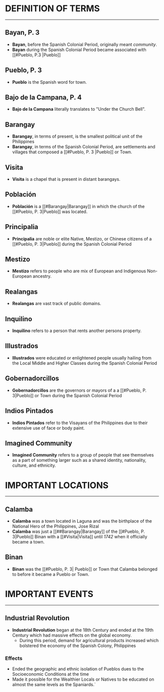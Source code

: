 # DEFINITION OF TERMS
---
## Bayan, P. 3
- **Bayan**, before the Spanish Colonial Period, originally meant *community*.
- **Bayan** during the Spanish Colonial Period became associated with [[#Pueblo, P.3 |Pueblo]]
## Pueblo, P. 3
- **Pueblo** is the Spanish word for town.
## Bajo de la Campana, P. 4
- **Bajo de la Campana** literally translates to "Under the Church Bell". 
## Barangay
- **Barangay**, in terms of present, is the smallest political unit of the Philippines
- **Barangay**, in terms of the Spanish Colonial Period, are settlements and villages that composed a [[#Pueblo, P. 3 |Pueblo]] or Town.
## Visita
- **Visita** is a chapel that is present in distant barangays.
## Población
- **Población** is a [[#Barangay|Barangay]] in which the church of the [[#Pueblo, P. 3|Pueblo]] was located.
## Principalia
- **Principalia** are noble or elite Native, Mestizo, or Chinese citizens of a [[#Pueblo, P. 3|Pueblo]] during the Spanish Colonial Period
## Mestizo
- **Mestizo** refers to people who are mix of European and Indigenous Non-European ancestry.
## Realangas
- **Realangas** are vast track of public domains.
## Inquilino
- **Inquilino** refers to a person that rents another persons property.
## Illustrados
- **Illustrados** were educated or enlightened people usually hailing from the Local Middle and Higher Classes during the Spanish Colonial Period
## Gobernadorcillos
- **Gobernadorcillos** are the governors or mayors of a a [[#Pueblo, P. 3|Pueblo]] or Town during the Spanish Colonial Period
## Indios Pintados
- **Indios Pintados** refer to the Visayans of the Philippines due to their extensive use of face or body paint.
## Imagined Community
- **Imagined Community** refers to a group of people that see themselves as a part of something larger such as a shared identity, nationality, culture, and ethnicity.

# IMPORTANT LOCATIONS
---
## Calamba
- **Calamba** was a town located in Laguna and was the birthplace of the National Hero of the Philippines, Jose Rizal
- **Calamba** was just a [[##Barangay|Barangay]] of the [[#Pueblo, P. 3|Pueblo]] Binan with a [[#Visita|Visita]] until *1742* when it officially became a town.
## Binan
- **Binan** was the [[#Pueblo, P. 3| Pueblo]] or Town that Calamba belonged to before it became a Pueblo or Town.
# IMPORTANT EVENTS
---
## Industrial Revolution
- **Industrial Revolution** began at the 18th Century and ended at the 19th Century which had massive effects on the global economy. 
	- During this period, demand for agricultural products increased which bolstered the economy of the Spanish Colony, Philippines
### Effects
- Ended the geographic and ethnic isolation of Pueblos dues to the Socioeconomic Conditions at the time
- Made it possible for the Wealthier Locals or Natives to be educated on almost the same levels as the Spaniards.`
